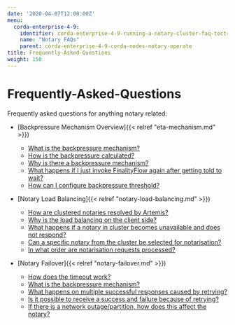 ```yaml
---
date: '2020-04-07T12:00:00Z'
menu:
  corda-enterprise-4-9:
    identifier: corda-enterprise-4-9-running-a-notary-cluster-faq-toctree
    name: "Notary FAQs"
    parent: corda-enterprise-4-9-corda-nodes-notary-operate
title: Frequently-Asked-Questions
weight: 150
---
```



# Frequently-Asked-Questions

Frequently asked questions for anything notary related:



* [Backpressure Mechanism Overview]{{< relref "eta-mechanism.md" >}})
    * [What is the backpressure mechanism?](eta-mechanism.html#what-is-the-backpressure-mechanism)
    * [How is the backpressure calculated?](eta-mechanism.html#how-is-the-retry-time-calculated)
    * [Why is there a backpressure mechanism?](eta-mechanism.html#why-is-there-a-backpressure-mechanism)
    * [What happens if I just invoke FinalityFlow again after getting told to wait?](eta-mechanism.html#what-happens-if-i-just-invoke-finalityflow-again-after-getting-told-to-wait)
    * [How can I configure backpressure threshold?](eta-mechanism.html#how-can-i-configure-backpressure-threshold)


* [Notary Load Balancing]{{< relref "notary-load-balancing.md" >}})
    * [How are clustered notaries resolved by Artemis?](notary-load-balancing.html#how-are-clustered-notaries-resolved-by-artemis)
    * [Why is the load balancing on the client side?](notary-load-balancing.html#why-is-the-load-balancing-on-the-client-side)
    * [What happens if a notary in cluster becomes unavailable and does not respond?](notary-load-balancing.html#what-happens-if-a-notary-in-cluster-becomes-unavailable-and-does-not-respond)
    * [Can a specific notary from the cluster be selected for notarisation?](notary-load-balancing.html#can-a-specific-notary-from-the-cluster-be-selected-for-notarisation)
    * [In what order are notarisation requests processed?](notary-load-balancing.html#in-what-order-are-notarisation-requests-processed)


* [Notary Failover]{{< relref "notary-failover.md" >}})
    * [How does the timeout work?](notary-failover.html#how-does-the-timeout-work)
    * [What is the backpressure mechanism?](notary-failover.html#what-is-the-backpressure-mechanism)
    * [What happens on multiple successful responses caused by retrying?](notary-failover.html#what-happens-on-multiple-successful-responses-caused-by-retrying)
    * [Is it possible to receive a success and failure because of retrying?](notary-failover.html#is-it-possible-to-receive-a-success-and-failure-because-of-retrying)
    * [If there is a network outage/partition, how does this affect the notary?](notary-failover.html#if-there-is-a-network-outagepartition-how-does-this-affect-the-notary)
